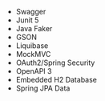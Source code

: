 - Swagger
- Junit 5
- Java Faker
- GSON
- Liquibase
- MockMVC
- OAuth2/Spring Security
- OpenAPI 3
- Embedded H2 Database
- Spring JPA Data